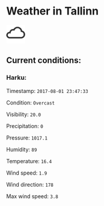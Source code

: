 # Weather in Tallinn 

<img src= 'images/cloud.png' width= '50' /> 

## Current conditions: 

### Harku: 

Timestamp: ``` 2017-08-01 23:47:33 ``` 

Condition: ``` Overcast ``` 

Visibility: ``` 20.0 ``` 

Precipitation: ``` 0 ``` 

Pressure: ``` 1017.1 ``` 

Humidity: ``` 89 ``` 

Temperature: ``` 16.4 ``` 

Wind speed: ``` 1.9 ``` 

Wind direction: ``` 178 ``` 

Max wind speed: ``` 3.8 ``` 

